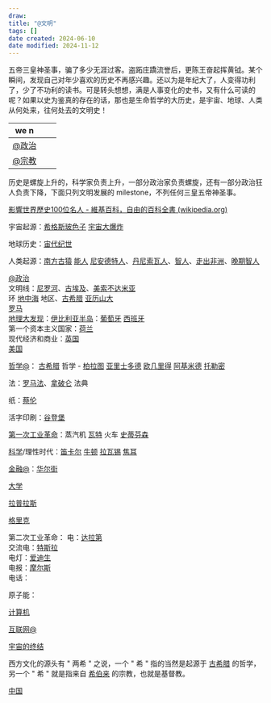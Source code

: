 ```yaml
---
draw:
title: "@文明"
tags: []
date created: 2024-06-10
date modified: 2024-11-12
---
```


五帝三皇神圣事，骗了多少无涯过客。盗跖庄蹻流誉后，更陈王奋起挥黄钺。某个瞬间，发现自己对年少喜欢的历史不再感兴趣。还以为是年纪大了，人变得功利了，少了不功利的读书。可是转头想想，满是人事变化的史书，又有什么可读的呢？如果以史为鉴真的存在的话，那也是生命哲学的大历史，是宇宙、地球、人类从何处来，往何处去的文明史！

<!-- more -->

| we n    |     |     |
| ------- | --- | --- |
| [@政治](@政治.md) |     |     |
| [@宗教](@宗教.md) |     |     |

历史是螺旋上升的，科学家负责上升，一部分政治家负责螺旋，还有一部分政治狂人负责下降，下面只列文明发展的 milestone，不列任何三皇五帝神圣事。

[影響世界歷史100位名人 - 維基百科，自由的百科全書 (wikipedia.org)](https://zh.wikipedia.org/zh-tw/%E5%BD%B1%E5%93%8D%E4%BA%BA%E7%B1%BB%E5%8E%86%E5%8F%B2%E8%BF%9B%E7%A8%8B%E7%9A%84100%E5%90%8D%E4%BA%BA%E6%8E%92%E8%A1%8C%E6%A6%9C)

宇宙起源：[希格斯玻色子](希格斯玻色子.md) [宇宙大爆炸](宇宙大爆炸.md)

地球历史：[宙代纪世](宙代纪世.md)

人类起源：[南方古猿](南方古猿.md) [能人](能人.md) [尼安德特人](尼安德特人.md)、[丹尼索瓦人](丹尼索瓦人.md)、[智人](智人.md)、[走出非洲](走出非洲.md)、[晚期智人](晚期智人.md)

[@政治](@政治.md)  
文明线：[尼罗河](尼罗河)、[古埃及](古埃及.md)、[美索不达米亚](美索不达米亚.md)  
		环 [地中海](地中海.md) 地区、[古希腊](古希腊.md) [亚历山大](亚历山大.md)  
		[罗马](罗马.md)  
		[地理大发现](地理大发现.md)：[伊比利亚半岛](伊比利亚半岛.md)：[葡萄牙](葡萄牙.md) [西班牙](西班牙.md)  
		第一个资本主义国家：[荷兰](荷兰.md)  
		现代经济和商业：[英国](英国.md)  
		[美国](美国.md)

[哲学@](哲学@.md)：
[古希腊](古希腊.md) 哲学 - [柏拉图](柏拉图.md) [亚里士多德](亚里士多德.md) [欧几里得](欧几里得.md) [阿基米德](阿基米德) [托勒密](托勒密.md)

法：[罗马法](罗马法.md)、[拿破仑](拿破仑.md) 法典

纸：[蔡伦](蔡伦)

活字印刷：[谷登堡](谷登堡)

[第一次工业革命](第一次工业革命.md)：蒸汽机 [瓦特](瓦特.md) 火车 [史蒂芬森](史蒂芬森.md)

[科学](科学.md)/理性时代：[笛卡尔](笛卡尔) [牛顿](牛顿.md) [拉瓦锡](拉瓦锡.md) [焦耳](焦耳.md)

[金融@](金融@.md)：[华尔街](华尔街.md)

[大学](2%20第二大脑/1%20节点/文明/大学.md)

[拉普拉斯](拉普拉斯.md)

[格里克](格里克)

第二次工业革命：
	电：[达拉第](达拉第)  
	交流电：[特斯拉](特斯拉.md)  
	电灯：[爱迪生](爱迪生.md)  
	电报：[摩尔斯](摩尔斯.md)  
	电话：

原子能：

[计算机](计算机.md)

[互联网@](互联网@.md)

[宇宙的终结](宇宙的终结.md)

西方文化的源头有 " 两希 " 之说，一个 " 希 " 指的当然是起源于 [古希腊](古希腊.md) 的哲学，另一个 " 希 " 就是指来自 [希伯来](希伯来) 的宗教，也就是基督教。

[中国](中国.md)
